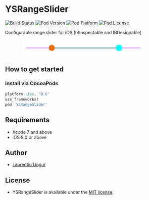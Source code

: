 YSRangeSlider
=========
[![Build Status](http://img.shields.io/travis/YardiSystems/YSRangeSlider/master.svg?style=flat)](https://travis-ci.org/YardiSystems/YSRangeSlider)
[![Pod Version](http://img.shields.io/cocoapods/v/YSRangeSlider.svg?style=flat)](http://cocoadocs.org/docsets/YSRangeSlider/)
[![Pod Platform](http://img.shields.io/cocoapods/p/YSRangeSlider.svg?style=flat)](http://cocoadocs.org/docsets/YSRangeSlider/)
[![Pod License](http://img.shields.io/cocoapods/l/YSRangeSlider.svg?style=flat)](https://www.apache.org/licenses/LICENSE-2.0.html)

Configurable range slider for iOS (IBInspectable and IBDesignable)

<p align="center" >
    <img src="YSRangeSlider.jpeg" title="YSRangeSlider demo image" float=center width=400>
</p>

## How to get started

### install via CocoaPods
```ruby
platform :ios, '8.0'
use_frameworks!
pod 'YSRangeSlider'
```

## Requirements

- Xcode 7 and above
- iOS 8.0 or above

## Author
- [Laurentiu Ungur](https://github.com/LaurentiuUngur)

## License
- YSRangeSlider is available under the [MIT license](LICENSE).
